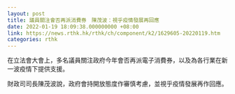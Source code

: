 ```yaml
---
layout: post
title: 議員關注會否再派消費券　陳茂波：視乎疫情發展再回應
date: 2022-01-19 18:09:38.000000000 +08:00
link: https://news.rthk.hk/rthk/ch/component/k2/1629605-20220119.htm
categories: rthk
---
```


在立法會大會上，多名議員關注政府今年會否再派電子消費券，以及為各行業在新一波疫情下提供支援。

財政司司長陳茂波說，政府會持開放態度作審慎考慮，並視乎疫情發展再作回應。
